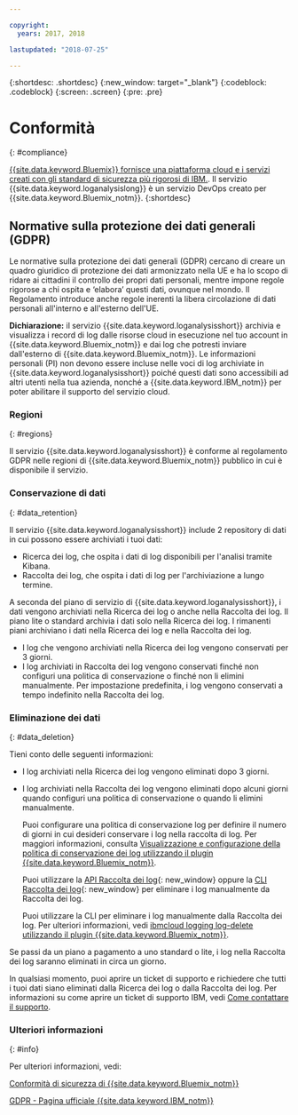 ```yaml
---

copyright:
  years: 2017, 2018

lastupdated: "2018-07-25"

---
```



{:shortdesc: .shortdesc}
{:new_window: target="_blank"}
{:codeblock: .codeblock}
{:screen: .screen}
{:pre: .pre}


# Conformità
{: #compliance}

[ {{site.data.keyword.Bluemix}} fornisce una piattaforma cloud e i servizi creati con gli standard di sicurezza più rigorosi di IBM.](/docs/security/compliance.html#compliance). Il servizio {{site.data.keyword.loganalysislong}} è un servizio DevOps creato per {{site.data.keyword.Bluemix_notm}}. 
{:shortdesc}


## Normative sulla protezione dei dati generali (GDPR)

Le normative sulla protezione dei dati generali (GDPR) cercano di creare un quadro giuridico di protezione dei dati armonizzato nella UE e ha lo scopo di ridare ai cittadini il controllo dei propri dati personali, mentre impone regole rigorose a chi ospita e ‘elabora’ questi dati, ovunque nel mondo. Il Regolamento introduce anche regole inerenti la libera circolazione di dati personali all'interno e all'esterno dell'UE. 

**Dichiarazione:** il servizio {{site.data.keyword.loganalysisshort}} archivia e visualizza i record di log dalle risorse cloud in esecuzione nel tuo account in {{site.data.keyword.Bluemix_notm}} e dai log che potresti inviare dall'esterno di {{site.data.keyword.Bluemix_notm}}. Le informazioni personali (PI) non devono essere incluse nelle voci di log archiviate in {{site.data.keyword.loganalysisshort}} poiché questi dati sono accessibili ad altri utenti nella tua azienda, nonché a {{site.data.keyword.IBM_notm}} per poter abilitare il supporto del servizio cloud.

### Regioni
{: #regions}

Il servizio {{site.data.keyword.loganalysisshort}} è conforme al regolamento GDPR nelle regioni di {{site.data.keyword.Bluemix_notm}} pubblico in cui è disponibile il servizio.


### Conservazione di dati
{: #data_retention}

Il servizio {{site.data.keyword.loganalysisshort}} include 2 repository di dati in cui possono essere archiviati i tuoi dati: 

* Ricerca dei log, che ospita i dati di log disponibili per l'analisi tramite Kibana.
* Raccolta dei log, che ospita i dati di log per l'archiviazione a lungo termine.

A seconda del piano di servizio di {{site.data.keyword.loganalysisshort}}, i dati vengono archiviati nella Ricerca dei log o anche nella Raccolta dei log. Il piano lite o standard archivia i dati solo nella Ricerca dei log. I rimanenti piani archiviano i dati nella Ricerca dei log e nella Raccolta dei log.

* I log che vengono archiviati nella Ricerca dei log vengono conservati per 3 giorni.
* I log archiviati in Raccolta dei log vengono conservati finché non configuri una politica di conservazione o finché non li elimini manualmente. Per impostazione predefinita, i log vengono conservati a tempo indefinito nella Raccolta dei log.



### Eliminazione dei dati
{: #data_deletion}

Tieni conto delle seguenti informazioni:

* I log archiviati nella Ricerca dei log vengono eliminati dopo 3 giorni.

* I log archiviati nella Raccolta dei log vengono eliminati dopo alcuni giorni quando configuri una politica di conservazione o quando li elimini manualmente. 

    Puoi configurare una politica di conservazione log per definire il numero di giorni in cui desideri conservare i log nella raccolta di log. Per maggiori informazioni, consulta [Visualizzazione e configurazione della politica di conservazione dei log utilizzando il plugin {{site.data.keyword.Bluemix_notm}}](/docs/services/CloudLogAnalysis/how-to/manage-logs/configuring_retention_policy_cloud.html#configuring_retention_policy).

    Puoi utilizzare la [API Raccolta dei log](https://console.bluemix.net/apidocs/948-ibm-cloud-log-collection-api?&language=node&env_id=ibm%3Ayp%3Aus-south#introduction){: new_window} oppure la [CLI Raccolta dei log](/docs/services/CloudLogAnalysis/reference/log_analysis_cli_cloud.html#log_analysis_cli){: new_window} per eliminare i log manualmente da Raccolta dei log. 

    Puoi utilizzare la CLI per eliminare i log manualmente dalla Raccolta dei log. Per ulteriori informazioni, vedi [ibmcloud logging log-delete utilizzando il plugin {{site.data.keyword.Bluemix_notm}}](/docs/services/CloudLogAnalysis/how-to/manage-logs/deleting_logs_cloud.html#deleting_logs).


Se passi da un piano a pagamento a uno standard o lite, i log nella Raccolta dei log saranno eliminati in circa un giorno.

In qualsiasi momento, puoi aprire un ticket di supporto e richiedere che tutti i tuoi dati siano eliminati dalla Ricerca dei log o dalla Raccolta dei log. Per informazioni su come aprire un ticket di supporto IBM, vedi [Come contattare il supporto](/docs/get-support/howtogetsupport.html#getting-customer-support).



### Ulteriori informazioni
{: #info}

Per ulteriori informazioni, vedi:

[Conformità di sicurezza di {{site.data.keyword.Bluemix_notm}}](/docs/security/compliance.html#compliance)

[GDPR - Pagina ufficiale {{site.data.keyword.IBM_notm}}](https://www.ibm.com/data-responsibility/gdpr/)



